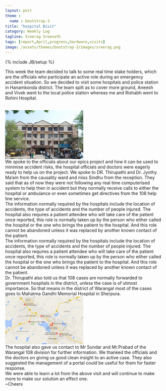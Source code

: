 ```yaml
---
layout: post
theme :
  name : bootstrap-3
title: "hospital Bisit"
category: Weekly Log
tagline: Sreerag Sreenath
tags: [report,April,progress,hardware,visits]
image: /assets/themes/bootstrap-3/images/sreerag.png
---
```

{% include JB/setup %}

This week the team decided to talk to some real time stake holders, which are the officials who participate an active role during an emergency accident situation. So we decided to visit some hospitals and police station in Hanamkonda district. The team spilt as to cover more ground, Aneesh and Vivek went to the local police station whereas me and Rishabh went to Rohini Hospital. 

<br>
<img align="center" src="/assets/themes/bootstrap-3/images/blog/rohini.jpg" style="width: 50%;">
<br>
We spoke to the officials about our epics project and how it can be used to minimise accident risks, the hospital officials and doctors were eagerly ready to help us on the project. We spoke to DR. Thirupathi and Dr. Jyothy Ma’am from the causality ward and miss Sindhu from the reception. They said that as of now they were not following any real time computerised system to help then in accident but they normally receive calls to either the hospital or ambulance or even sometimes get directives from the 108 help line service. 
<br>
The information normally required by the hospitals include the location of accidents, the type of accidents and the number of people injured. The hospital also requires a patient attendee who will take care of the patient once reported, this role is normally taken up by the person who either called the hospital or the one who brings the patient to the hospital. And this role cannot be abandoned unless it was replaced by another known contact of the patient.
<br>
The information normally required by the hospitals include the location of accidents, the type of accidents and the number of people injured. The hospital also requires a patient attendee who will take care of the patient once reported, this role is normally taken up by the person who either called the hospital or the one who brings the patient to the hospital. And this role cannot be abandoned unless it was replaced by another known contact of the patient.
<br>
Dr. Thirupathi also told us that 108 cases are normally forwarded to government hospitals in the district, unless the case is of utmost importance. So that means in the district of Warangal most of the cases goes to Mahatma Gandhi Memorial Hospital in Sherpura.
<br>
<img align="center" src="/assets/themes/bootstrap-3/images/blog/mghospital.png" style="width: 50%;">
<br>
The hospital also gave us contact to Mr Sundar and Mr.Prabad of the Warangal 108 division for further information. We thanked the officials and the doctors on giving us good clean insight to an active case. They also suggested the management of a portal could be useful for them for faster response.
<br>
We were able to learn a lot from the above visit and will continue to make more to make our solution an effect one. 
<br>
~Cheers